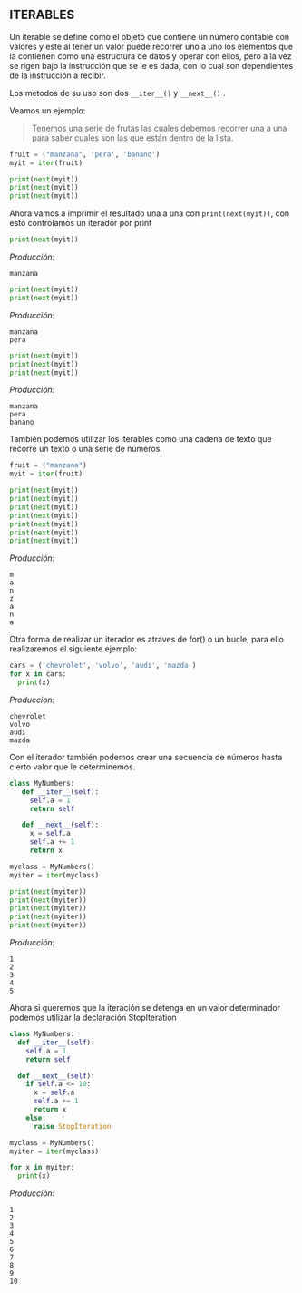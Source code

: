 ## ITERABLES 

Un iterable se define como el objeto que contiene un número contable con valores y este al tener un valor puede recorrer uno a uno los elementos que la contienen como una estructura de datos y operar con ellos, pero a la vez se rigen bajo la instrucción que se le es dada, con lo cual son dependientes de la instrucción a recibir.

Los metodos de su uso son dos `__iter__()` y ``__next__()`` .

Veamos un ejemplo:

>Tenemos una serie de frutas las cuales debemos recorrer una a una para saber cuales son las que están dentro de la lista.

```python
fruit = ("manzana", 'pera', 'banano')
myit = iter(fruit)

print(next(myit))
print(next(myit))
print(next(myit))
```

Ahora vamos a imprimir el resultado una a una con ``print(next(myit))``, con esto controlamos un iterador por print

```python
print(next(myit))
```
_Producción:_

    manzana

```python
print(next(myit))
print(next(myit))
```

_Producción:_

    manzana
    pera

```python
print(next(myit))
print(next(myit))
print(next(myit))
```

_Producción:_

    manzana
    pera
    banano

También podemos utilizar los iterables como una cadena de texto que recorre un texto o una serie de números.

```python
fruit = ("manzana")
myit = iter(fruit)

print(next(myit))
print(next(myit))
print(next(myit))
print(next(myit))
print(next(myit))
print(next(myit))
print(next(myit))
```

_Producción:_

    m
    a
    n
    z
    a
    n
    a

Otra forma de realizar un iterador es atraves de for() o un bucle, para ello realizaremos el siguiente ejemplo:

```python
cars = ('chevrolet', 'volvo', 'audi', 'mazda') 
for x in cars:
  print(x)
```

_Produccion:_

    chevrolet
    volvo
    audi
    mazda

Con el iterador también podemos crear una secuencia de números hasta cierto valor que le determinemos.

```python
class MyNumbers:
   def __iter__(self):
     self.a = 1
     return self

   def __next__(self):
     x = self.a
     self.a += 1
     return x

myclass = MyNumbers()
myiter = iter(myclass)

print(next(myiter))
print(next(myiter))
print(next(myiter))
print(next(myiter))
print(next(myiter))
```

_Producción:_

    1
    2
    3
    4
    5

Ahora si queremos que la iteración se detenga en un valor determinador podemos utilizar la declaración StopIteration

```python
class MyNumbers:
  def __iter__(self):
    self.a = 1
    return self

  def __next__(self):
    if self.a <= 10:
      x = self.a
      self.a += 1
      return x
    else:
      raise StopIteration

myclass = MyNumbers()
myiter = iter(myclass)

for x in myiter:
  print(x)
```

_Producción:_

    1
    2
    3
    4
    5
    6
    7
    8
    9
    10